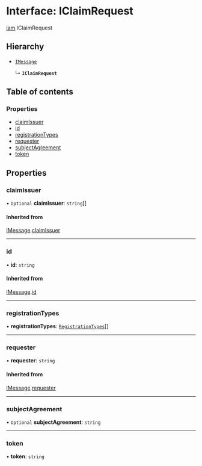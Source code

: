 # Interface: IClaimRequest

[iam](../modules/iam.md).IClaimRequest

## Hierarchy

- [`IMessage`](iam.IMessage.md)

  ↳ **`IClaimRequest`**

## Table of contents

### Properties

- [claimIssuer](iam.IClaimRequest.md#claimissuer)
- [id](iam.IClaimRequest.md#id)
- [registrationTypes](iam.IClaimRequest.md#registrationtypes)
- [requester](iam.IClaimRequest.md#requester)
- [subjectAgreement](iam.IClaimRequest.md#subjectagreement)
- [token](iam.IClaimRequest.md#token)

## Properties

### claimIssuer

• `Optional` **claimIssuer**: `string`[]

#### Inherited from

[IMessage](iam.IMessage.md).[claimIssuer](iam.IMessage.md#claimissuer)

___

### id

• **id**: `string`

#### Inherited from

[IMessage](iam.IMessage.md).[id](iam.IMessage.md#id)

___

### registrationTypes

• **registrationTypes**: [`RegistrationTypes`](../enums/cacheServerClient_cacheServerClient_types.RegistrationTypes.md)[]

___

### requester

• **requester**: `string`

#### Inherited from

[IMessage](iam.IMessage.md).[requester](iam.IMessage.md#requester)

___

### subjectAgreement

• `Optional` **subjectAgreement**: `string`

___

### token

• **token**: `string`
